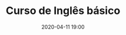---
date: 2020-04-11 19:00
title: Curso de Inglês básico
description: A melhor forma de aprender um idioma é através dos melhores escritores da língua.
tags: ["diário"]
background: "orange"
image: ../src/images/papagaios-01.png
---